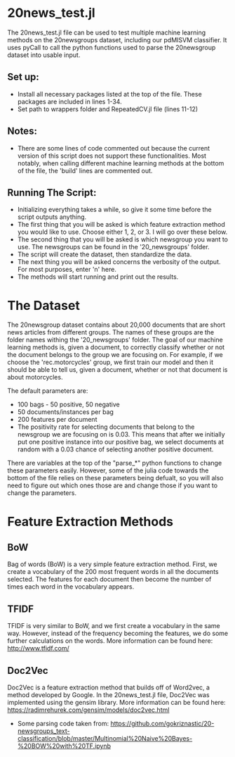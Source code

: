 # 20news_test.jl

The 20news_test.jl file can be used to test multiple machine learning methods on the 20newsgroups dataset, including our pdMISVM classifier. It uses pyCall to call the python functions used to parse the 20newsgroup dataset into usable input. 

## Set up:
- Install all necessary packages listed at the top of the file. These packages are included in lines 1-34.
- Set path to wrappers folder and RepeatedCV.jl file (lines 11-12)

## Notes:
- There are some lines of code commented out because the current version of this script does not support these functionalities. Most notably, when calling different machine learning methods at the bottom of the file, the 'build' lines are commented out.

## Running The Script:
- Initializing everything takes a while, so give it some time before the script outputs anything.
- The first thing that you will be asked is which feature extraction method you would like to use. Choose either 1, 2, or 3. I will go over these below.
- The second thing that you will be asked is which newsgroup you want to use. The newsgroups can be found in the '20_newsgroups' folder.
- The script will create the dataset, then standardize the data.
- The next thing you will be asked concerns the verbosity of the output. For most purposes, enter 'n' here.
- The methods will start running and print out the results.

# The Dataset
The 20newsgroup dataset contains about 20,000 documents that are short news articles from different groups. The names of these groups are the folder names withing the '20_newsgroups' folder. The goal of our machine learning methods is, given a document, to correctly classify whether or not the document belongs to the group we are focusing on. For example, if we choose the 'rec.motorcycles' group, we first train our model and then it should be able to tell us, given a document, whether or not that document is about motorcycles. 

The default parameters are:
- 100 bags - 50 positive, 50 negative
- 50 documents/instances per bag
- 200 features per document
- The positivity rate for selecting documents that belong to the newsgroup we are focusing on is 0.03. This means that after we initially put one positive instance into our positive bag, we select documents at random with a 0.03 chance of selecting another positive document.

There are variables at the top of the "parse_*" python functions to change these parameters easily. However, some of the julia code towards the bottom of the file relies on these parameters being defualt, so you will also need to figure out which ones those are and change those if you want to change the parameters.

# Feature Extraction Methods
## BoW
Bag of words (BoW) is a very simple feature extraction method. First, we create a vocabulary of the 200 most frequent words in all the documents selected. The features for each document then become the number of times each word in the vocabulary appears.

## TFIDF
TFIDF is very similar to BoW, and we first create a vocabulary in the same way. However, instead of the frequency becoming the features, we do some further calculations on the words. More information can be found here: http://www.tfidf.com/

## Doc2Vec
Doc2Vec is a feature extraction method that builds off of Word2vec, a method developed by Google. In the 20news_test.jl file, Doc2Vec was implemented using the gensim library. More information can be found here: https://radimrehurek.com/gensim/models/doc2vec.html

* Some parsing code taken from: https://github.com/gokriznastic/20-newsgroups_text-classification/blob/master/Multinomial%20Naive%20Bayes-%20BOW%20with%20TF.ipynb
